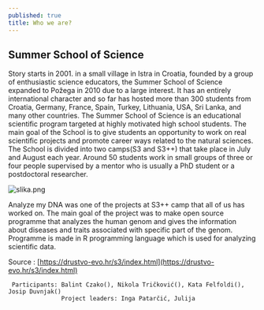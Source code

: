```yaml
---
published: true
title: Who we are?
---
```

## Summer School of Science

Story starts in 2001. in a small village in Istra in Croatia, founded by a group of enthusiastic science educators, the Summer School of Science expanded to Požega in 2010 due to a large interest. It has an entirely international character and so far has hosted more than 300 students from Croatia, Germany, France, Spain, Turkey, Lithuania, USA, Sri Lanka, and many other countries. The Summer School of Science is an educational scientific program targeted at highly motivated high school students. The main goal of the School is to give students an opportunity to work on real scientific projects and promote career ways related to the natural sciences. The School is divided into two camps(S3 and S3++) that take place in July and August each year. Around 50 students work in small groups of three or four people supervised by a mentor who is usually a PhD student or a postdoctoral researcher.

![slika.png](/myDNA/img/slika.png)


Analyze my DNA was one of the projects at S3++ camp that all of us has worked on. The main goal of the project was to make open source programme that analyzes the human genom and gives the information about diseases and traits associated with specific part of the genom. Programme is made in R programming language which is used for analyzing scientific data.

Source : [https://drustvo-evo.hr/s3/index.html](https://drustvo-evo.hr/s3/index.html)


     Participants: Balint Czako(), Nikola Tričković(), Kata Felfoldi(), Josip Duvnjak()
                   Project leaders: Inga Patarčić, Julija
